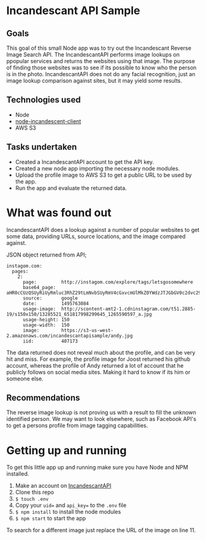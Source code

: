 # Incandescant API Sample

## Goals
This goal of this small Node app was to try out the Incandescant Reverse Image Search API. The IncandescantAPI performs image lookups on ppopular services and returns the websites using that image.
The purpose of finding those websites was to see if its possible to know who the person is in the photo.
IncandescantAPI does not do any facial recognition, just an image lookup comparison against sites, but it may yield some results.

## Technologies used
* Node
* [node-incandescent-client](https://github.com/AaronHammond/node-incandescent-client)
* AWS S3

## Tasks undertaken
* Created a IncandescantAPI account to get the API key.
* Created a new node app importing the necessary node modules.
* Upload the profile image to AWS S3 to get a public URL to be used by the app.
* Run the app and evaluate the returned data.

# What was found out
IncandescantAPI does a lookup against a number of popular websites to get some data, providing URLs, source locations, and the image compared against.

JSON object returned from API;
```
instagom.com:
  pages:
    2:
      page:         http://instagom.com/explore/tags/letsgosomewhere
      base64_page:  aHR0cCUzQSUyRiUyRmluc3RhZ29tLmNvbSUyRmV4cGxvcmUlMkZ0YWdzJTJGbGV0c2dvc29tZXdoZXJl
      source:       google
      date:         1495763084
      usage-image:  http://scontent-amt2-1.cdninstagram.com/t51.2885-19/s150x150/13285521_651817998299645_1265590597_a.jpg
      usage-height: 150
      usage-width:  150
      image:        https://s3-us-west-2.amazonaws.com/incandescantapisample/andy.jpg
      iid:          407173
```

The data returned does not reveal much about the profile, and can be very hit and miss. For example, the profile image for Joost returned his github account, whereas the profile of Andy returned a lot of account that he publicly follows on social media sites. Making it hard to know if its him or someone else.

## Recommendations
The reverse image lookup is not proving us with a result to fill the unknown identified person. We may want to look elsewhere, such as Facebook API's to get a persons profile from image tagging capabilities.

# Getting up and running
To get this little app up and running make sure you have Node and NPM installed.

1. Make an account on [IncandescantAPI](http://incandescent.xyz/)
2. Clone this repo
3. `$ touch .env`
4. Copy your `uid=` and `api_key=` to the `.env` file
5. `$ npm install` to install the node modules
3. `$ npm start` to start the app

To search for a different image just replace the URL of the image on line 11.

